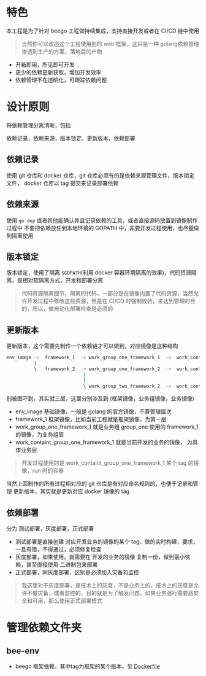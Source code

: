 # 特色

本工程是为了针对 beego 工程做持续集成，支持直接开发或者在 CI/CD 链中使用

> 当然你可以改造这个工程使用别的 web 框架，这只是一种 golang依赖管理 渗透到生产的方案，落地后的产物

- 开箱即用，所见即可开发
- 更少的依赖更新获取，增加开发效率
- 依赖管理不在透明化，可跟踪依赖问题

# 设计原则

将依赖管理分离清晰，包括

依赖记录，依赖来源，版本锁定，更新版本，依赖部署

## 依赖记录

使用 git 仓库和 docker 仓库，git 仓库必须有的是依赖来源管理文件，版本锁定文件， docker 仓库以 tag 提交来记录部署依赖

## 依赖来源

使用 `go dep` 或者其他能确认并且记录依赖的工具，或者直接源码放置到镜像制作过程中
不要把依赖放任到本地环境的 GOPATH 中，非要开发过程使用，也尽量做到隔离使用

## 版本锁定

版本锁定，使用了隔离 `$GOPATH`(利用 docker 容器环境隔离的效果)，代码资源隔离，是相对软隔离方式，开发和部署分离

> 代码资源隔离细节，隔离的代码，一部分是在镜像内置了代码资源，当然允许开发过程中修改这些资源，但是在 CI/CD 时强制校验，来达到管理的目的，所以，做自动化部署检查是必须的

## 更新版本

更新版本，这个需要先制作一个依赖链才可以做到，对应镜像是这种结构

```sh
env_image ->  framework_1  -> work_group_one_framework_1  ->  work_containt_group_one_framework_1
          |
          \   framework_2  -> work_group_one_framework_2  ->  work_containt_group_one_framework_2
                            |
                            |
                            \ work_group_two_framework_2  ->  work_containt_group_two_framework_2
```

别被图吓到，其实就三层，这里分别涉及到 (框架镜像，业务组镜像，业务镜像)

- env_image 基础镜像，一般是 golang 的官方镜像，不算管理层次
- framework_1 框架镜像，比如当前工程就是框架镜像，为第一层
- work_group_one_framework_1 就是业务组 group_one 使用的 framework_1 的镜像，为业务组层
- work_containt_group_one_framework_1 就是当前开发的业务的镜像， 为具体业务层

> 开发过程使用的是 work_containt_group_one_framework_1 某个 tag 的镜像，run 时的容器

当然上面制作的所有过程相对应的 git 仓库是有对应命名规则的，也便于记录和管理
更新版本，其实就是更新对应 docker 镜像的 tag

## 依赖部署

分为 测试部署，灰度部署，正式部署

- 测试部署是直接创建 对应开发业务的镜像的某个 tag，做的实时构建，要求，一旦有错，不得通过，必须修复检查
- 灰度部署，如果使用，就需要在 开发的业务的镜像 复制一份，做到最小依赖，甚至直接使用 二进制包来部署
- 正式部署，同灰度部署，区别是必须加入灾备和监控

> 我这里对于灰度部署，是技术上的灰度，不是业务上的，技术上的灰度是允许不做灾备，或者监控的，目的就是为了触发问题，如果业务强行需要高安全和可用，那么使用正式部署模式

# 管理依赖文件夹

## bee-env

- beego 框架依赖，其中tag为框架的某个版本，见 [Dockerfile](bee-env/build-docker.sh)
